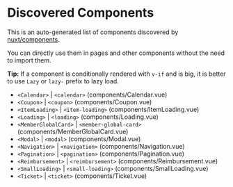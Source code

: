 # Discovered Components

This is an auto-generated list of components discovered by [nuxt/components](https://github.com/nuxt/components).

You can directly use them in pages and other components without the need to import them.

**Tip:** If a component is conditionally rendered with `v-if` and is big, it is better to use `Lazy` or `lazy-` prefix to lazy load.

- `<Calendar>` | `<calendar>` (components/Calendar.vue)
- `<Coupon>` | `<coupon>` (components/Coupon.vue)
- `<ItemLoading>` | `<item-loading>` (components/ItemLoading.vue)
- `<Loading>` | `<loading>` (components/Loading.vue)
- `<MemberGlobalCard>` | `<member-global-card>` (components/MemberGlobalCard.vue)
- `<Modal>` | `<modal>` (components/Modal.vue)
- `<Navigation>` | `<navigation>` (components/Navigation.vue)
- `<Pagination>` | `<pagination>` (components/Pagination.vue)
- `<Reimbursement>` | `<reimbursement>` (components/Reimbursement.vue)
- `<SmallLoading>` | `<small-loading>` (components/SmallLoading.vue)
- `<Ticket>` | `<ticket>` (components/Ticket.vue)
